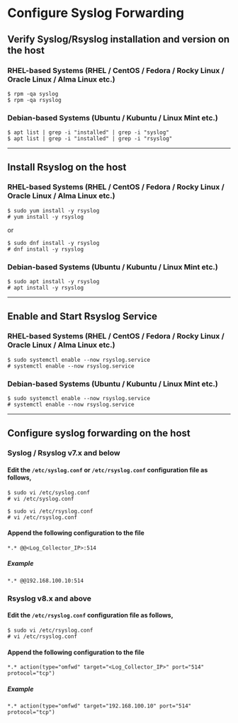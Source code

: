 # Configure Syslog Forwarding
## Verify Syslog/Rsyslog installation and version on the host
### RHEL-based Systems (RHEL / CentOS / Fedora / Rocky Linux / Oracle Linux / Alma Linux etc.)
```
$ rpm -qa syslog
$ rpm -qa rsyslog
```
### Debian-based Systems (Ubuntu / Kubuntu / Linux Mint etc.)
```
$ apt list | grep -i "installed" | grep -i "syslog"
$ apt list | grep -i "installed" | grep -i "rsyslog"
```
---
## Install Rsyslog on the host
### RHEL-based Systems (RHEL / CentOS / Fedora / Rocky Linux / Oracle Linux / Alma Linux etc.)
```
$ sudo yum install -y rsyslog
# yum install -y rsyslog
```
or
```
$ sudo dnf install -y rsyslog
# dnf install -y rsyslog
```
### Debian-based Systems (Ubuntu / Kubuntu / Linux Mint etc.)
```
$ sudo apt install -y rsyslog
# apt install -y rsyslog
```
---
## Enable and Start Rsyslog Service
### RHEL-based Systems (RHEL / CentOS / Fedora / Rocky Linux / Oracle Linux / Alma Linux etc.)
```
$ sudo systemctl enable --now rsyslog.service
# systemctl enable --now rsyslog.service
```
### Debian-based Systems (Ubuntu / Kubuntu / Linux Mint etc.)
```
$ sudo systemctl enable --now rsyslog.service
# systemctl enable --now rsyslog.service
```
---
## Configure syslog forwarding on the host
### Syslog / Rsyslog v7.x and below
#### Edit the ```/etc/syslog.conf``` or ```/etc/rsyslog.conf``` configuration file as follows,
```
$ sudo vi /etc/syslog.conf
# vi /etc/syslog.conf
```
```
$ sudo vi /etc/rsyslog.conf
# vi /etc/rsyslog.conf
```

#### Append the following configuration to the file
```
*.* @@<Log_Collector_IP>:514
```

##### Example
```
*.* @@192.168.100.10:514
```

### Rsyslog v8.x and above
#### Edit the ```/etc/rsyslog.conf``` configuration file as follows,
```
$ sudo vi /etc/rsyslog.conf
# vi /etc/rsyslog.conf
```

#### Append the following configuration to the file
```
*.* action(type="omfwd" target="<Log_Collector_IP>" port="514" protocol="tcp")
```

##### Example
```
*.* action(type="omfwd" target="192.168.100.10" port="514" protocol="tcp")
```





